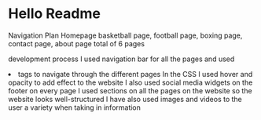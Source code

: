 # Hello Readme

Navigation Plan
Homepage
basketball page, football page, boxing page, contact page, about page
total of 6 pages

development process
I used navigation bar for all the pages and used <li> tags to navigate through the different pages
In the CSS I used hover and opacity to add effect to the website
I also used social media widgets on the footer on every page
I used sections on all the pages on the website so the website looks well-structured
I have also used images and videos to the user a variety when taking in information
